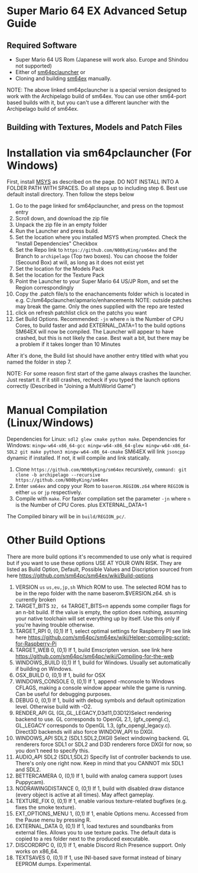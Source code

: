 # Super Mario 64 EX Advanced Setup Guide

## Required Software

- Super Mario 64 US Rom (Japanese will work also. Europe and Shindou not supported)
- Either of [sm64pclauncher](https://github.com/N00byKing/sm64pclauncher/releases) or
- Cloning and building [sm64ex](https://github.com/N00byKing/sm64ex) manually.

NOTE: The above linked sm64pclauncher is a special version designed to work with the Archipelago build of sm64ex.
You can use other sm64-port based builds with it, but you can't use a different launcher with the Archipelago build of sm64ex.

## Building with Textures, Models and Patch Files

# Installation via sm64pclauncher (For Windows)
First, install [MSYS](https://www.msys2.org/) as described on the page. DO NOT INSTALL INTO A FOLDER PATH WITH SPACES.
Do all steps up to including step 6.
Best use default install directory.
Then follow the steps below

1. Go to the page linked for sm64pclauncher, and press on the topmost entry
3. Scroll down, and download the zip file
4. Unpack the zip file in an empty folder
5. Run the Launcher and press build.
6. Set the location where you installed MSYS when prompted. Check the "Install Dependencies" Checkbox
7. Set the Repo link to `https://github.com/N00byKing/sm64ex` and the Branch to `archipelago` (Top two boxes). You can choose the folder (Secound Box) at will, as long as it does not exist yet
8. Set the location for the Models Pack
9. Set the location for the Texture Pack
10. Point the Launcher to your Super Mario 64 US/JP Rom, and set the Region correspondingly
11. Copy the .patch file/s to the enachancements folder which is located in e.g. C:/sm64pclauncher/apmario/enhancements NOTE: outside patches may break the game. Only the ones supplied with the repo are tested
12. click on refresh patchlist click on the patchs you want
13. Set Build Options. Recommended: `-jn` where `n` is the Number of CPU Cores, to build faster and add EXTERNAL_DATA=1 to the build options
SM64EX will now be compiled. The Launcher will appear to have crashed, but this is not likely the case. Best wait a bit, but there may be a problem if it takes longer than 10 Minutes

After it's done, the Build list should have another entry titled with what you named the folder in step 7.

NOTE: For some reason first start of the game always crashes the launcher. Just restart it.
If it still crashes, recheck if you typed the launch options correctly (Described in "Joining a MultiWorld Game")

# Manual Compilation (Linux/Windows)

Dependencies for Linux: `sdl2 glew cmake python make`.
Dependencies for Windows: `mingw-w64-x86_64-gcc mingw-w64-x86_64-glew mingw-w64-x86_64-SDL2 git make python3 mingw-w64-x86_64-cmake`
SM64EX will link `jsoncpp` dynamic if installed. If not, it will compile and link statically.

1. Clone `https://github.com/N00byKing/sm64ex` recursively, `command: git clone -b archipelago --recursive https://github.com/N00byKing/sm64ex`
2. Enter `sm64ex` and copy your Rom to `baserom.REGION.z64` where `REGION` is either `us` or `jp` respectively.
3. Compile with `make`. For faster compilation set the parameter `-jn` where `n` is the Number of CPU Cores. plus EXTERNAL_DATA=1

The Compiled binary will be in `build/REGION_pc/`.

# Other Build Options
There are more build options it's recommended to use only what is required but if you want to use these options USE AT YOUR OWN RISK.
They are listed as Build Option, Default, Possible Values and Discription sourced from here https://github.com/sm64pc/sm64ex/wiki/Build-options
1. VERSION `us` `us,eu,jp,sh` Which ROM to use. The selected ROM has to be in the repo folder with the name baserom.$VERSION.z64. sh is currently broken
2. TARGET_BITS `32, 64` TARGET_BITS=n appends some compiler flags for an n-bit build. If the value is empty, the option does nothing, assuming your native toolchain will set everything up by itself. Use this only if you're having trouble otherwise.
3. TARGET_RPI 0, (0,1) If 1, select optimal settings for Raspberry PI see link here https://github.com/sm64pc/sm64ex/wiki/Helper-compiling-script-for-Raspberry-Pi
4. TARGET_WEB 0, (0,1) If 1, build Emscripten version. see link here https://github.com/sm64pc/sm64pc/wiki/Compiling-for-the-web
5. WINDOWS_BUILD (0,1) If 1, build for Windows. Usually set automatically if building on Windows.
6. OSX_BUILD 0, (0,1) If 1, build for OSX
7. WINDOWS_CONSOLE 0, (0,1) If 1, append -mconsole to Windows CFLAGS, making a console window appear while the game is running. Can be useful for debugging purposes.
8. DEBUG 0, (0,1) If 1, build with debug symbols and default optimization level. Otherwise build with -O2.
9. RENDER_API GL (GL,GL_LEGACY,D3d11,D3D12)Select rendering backend to use. GL corresponds to OpenGL 2.1, (gfx_opengl.c), GL_LEGACY corresponds to OpenGL 1.3, (gfx_opengl_legacy.c). Direct3D backends will also force WINDOW_API to DXGI.
10. WINDOWS_API SDL2 (SDL1.SDL2,DXGI) Select windowing backend. GL renderers force SDL1 or SDL2 and D3D renderers force DXGI for now, so you don't need to specify this.
11. AUDIO_API SDL2 (SDL1,SDL2) Specify list of controller backends to use. There's only one right now. Keep in mind that you CANNOT mix SDL1 and SDL2.
12. BETTERCAMERA 0, (0,1) If 1, build with analog camera support (uses Puppycam).
13. NODRAWINGDISTANCE 0, (0,1) If 1, build with disabled draw distance (every object is active at all times). May affect gameplay.
14. TEXTURE_FIX	0, (0,1) If 1, enable various texture-related bugfixes (e.g. fixes the smoke texture).
15. EXT_OPTIONS_MENU 1,	(0,1) If 1, enable Options menu. Accessed from the Pause menu by pressing R.
16. EXTERNAL_DATA 0, (0,1) If 1, load textures and soundbanks from external files. Allows you to use texture packs. The default data is copied to a res folder next to the produced executable.
17. DISCORDRPC 0, (0,1) If 1, enable Discord Rich Presence support. Only works on x86_64.
18. TEXTSAVES 0, (0,1) If 1, use INI-based save format instead of binary EEPROM dumps. Experimental.
